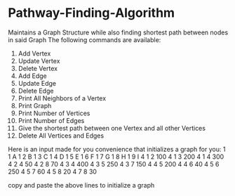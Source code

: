 # Pathway-Finding-Algorithm
Maintains a Graph Structure while also finding shortest path between nodes in said Graph
The following commands are available:
1. Add Vertex
2. Update Vertex
3. Delete Vertex
4. Add Edge
5. Update Edge
6. Delete Edge
7. Print All Neighbors of a Vertex
8. Print Graph
9. Print Number of Vertices
10. Print Number of Edges
11. Give the shortest path between one Vertex and all other Vertices
99. Delete All Vertices and Edges

Here is an input made for you convenience that initializes a graph for you:
1
1
A
1
2
B
1
3
C
1
4
D
1
5
E
1
6
F
1
7
G
1
8
H
1
9
I
4
1
2
100
4
1
3
200
4
1
4
300
4
2
4
50
4
2
8
70
4
3
4
400
4
3
5
250
4
3
7
150
4
4
5
200
4
4
6
40
4
5
6
250
4
5
7
60
4
5
8
20
4
7
8
30

copy and paste the above lines to initialize a graph
